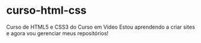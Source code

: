 # curso-html-css
 Curso de HTML5 e CSS3 do Curso em Vídeo
Estou aprendendo a criar sites e agora vou gerenciar meus repositórios!
